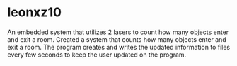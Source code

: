 # leonxz10
An embedded system that utilizes 2 lasers to count how many objects enter and exit a room. 
Created a system that counts how many objects enter and exit a room. 
The program creates and writes the updated information to files every few seconds to keep the user updated on the program.
